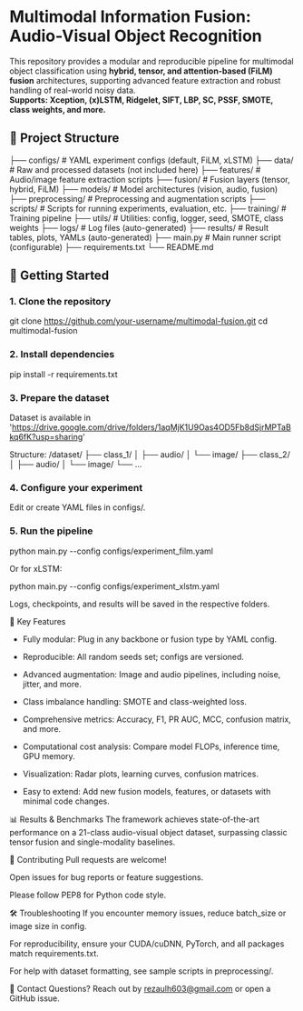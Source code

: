 # Multimodal Information Fusion: Audio-Visual Object Recognition

This repository provides a modular and reproducible pipeline for multimodal object classification using **hybrid, tensor, and attention-based (FiLM) fusion** architectures, supporting advanced feature extraction and robust handling of real-world noisy data.  
**Supports: Xception, (x)LSTM, Ridgelet, SIFT, LBP, SC, PSSF, SMOTE, class weights, and more.**

## 📂 Project Structure
├── configs/ # YAML experiment configs (default, FiLM, xLSTM)
├── data/ # Raw and processed datasets (not included here)
├── features/ # Audio/image feature extraction scripts
├── fusion/ # Fusion layers (tensor, hybrid, FiLM)
├── models/ # Model architectures (vision, audio, fusion)
├── preprocessing/ # Preprocessing and augmentation scripts
├── scripts/ # Scripts for running experiments, evaluation, etc.
├── training/ # Training pipeline
├── utils/ # Utilities: config, logger, seed, SMOTE, class weights
├── logs/ # Log files (auto-generated)
├── results/ # Result tables, plots, YAMLs (auto-generated)
├── main.py # Main runner script (configurable)
├── requirements.txt
└── README.md


## 🚀 Getting Started

### 1. Clone the repository

git clone https://github.com/your-username/multimodal-fusion.git
cd multimodal-fusion


### 2. Install dependencies

pip install -r requirements.txt

### 3. Prepare the dataset

Dataset is available in 'https://drive.google.com/drive/folders/1aqMjK1U9Oas4OD5Fb8dSjrMPTaBkq6fK?usp=sharing'

Structure:
/dataset/
├── class_1/
│    ├── audio/
│    └── image/
├── class_2/
│    ├── audio/
│    └── image/
└── ...

### 4. Configure your experiment
Edit or create YAML files in configs/.

### 5. Run the pipeline

python main.py --config configs/experiment_film.yaml

Or for xLSTM:

python main.py --config configs/experiment_xlstm.yaml

Logs, checkpoints, and results will be saved in the respective folders.

🧩 Key Features
- Fully modular: Plug in any backbone or fusion type by YAML config.

- Reproducible: All random seeds set; configs are versioned.

- Advanced augmentation: Image and audio pipelines, including noise, jitter, and more.

- Class imbalance handling: SMOTE and class-weighted loss.

- Comprehensive metrics: Accuracy, F1, PR AUC, MCC, confusion matrix, and more.

- Computational cost analysis: Compare model FLOPs, inference time, GPU memory.

- Visualization: Radar plots, learning curves, confusion matrices.

- Easy to extend: Add new fusion models, features, or datasets with minimal code changes.

📊 Results & Benchmarks
The framework achieves state-of-the-art performance on a 21-class audio-visual object dataset, surpassing classic tensor fusion and single-modality baselines.

🤝 Contributing
Pull requests are welcome!

Open issues for bug reports or feature suggestions.

Please follow PEP8 for Python code style.

🛠️ Troubleshooting
If you encounter memory issues, reduce batch_size or image size in config.

For reproducibility, ensure your CUDA/cuDNN, PyTorch, and all packages match requirements.txt.

For help with dataset formatting, see sample scripts in preprocessing/.

📧 Contact
Questions? Reach out by rezaulh603@gmail.com or open a GitHub issue.